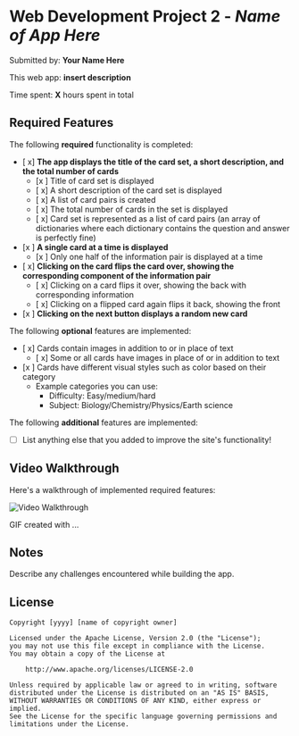 # Web Development Project 2 - *Name of App Here*

Submitted by: **Your Name Here**

This web app: **insert description**

Time spent: **X** hours spent in total

## Required Features

The following **required** functionality is completed:


- [ x] **The app displays the title of the card set, a short description, and the total number of cards**
  - [x ] Title of card set is displayed 
  - [ x] A short description of the card set is displayed 
  - [ x] A list of card pairs is created
  - [ x] The total number of cards in the set is displayed 
  - [ x] Card set is represented as a list of card pairs (an array of dictionaries where each dictionary contains the question and answer is perfectly fine)
- [x ] **A single card at a time is displayed**
  - [x ] Only one half of the information pair is displayed at a time
- [ x] **Clicking on the card flips the card over, showing the corresponding component of the information pair**
  - [ x] Clicking on a card flips it over, showing the back with corresponding information 
  - [ x] Clicking on a flipped card again flips it back, showing the front
- [x ] **Clicking on the next button displays a random new card**

The following **optional** features are implemented:

- [ x] Cards contain images in addition to or in place of text
  - [ x] Some or all cards have images in place of or in addition to text
- [x ] Cards have different visual styles such as color based on their category
  - Example categories you can use:
    - Difficulty: Easy/medium/hard
    - Subject: Biology/Chemistry/Physics/Earth science

The following **additional** features are implemented:

* [ ] List anything else that you added to improve the site's functionality!

## Video Walkthrough

Here's a walkthrough of implemented required features:

<img src='http://i.imgur.com/link/to/your/gif/file.gif' title='Video Walkthrough' width='' alt='Video Walkthrough' />

<!-- Replace this with whatever GIF tool you used! -->
GIF created with ...  
<!-- Recommended tools:
[Kap](https://getkap.co/) for macOS
[ScreenToGif](https://www.screentogif.com/) for Windows
[peek](https://github.com/phw/peek) for Linux. -->

## Notes

Describe any challenges encountered while building the app.

## License

    Copyright [yyyy] [name of copyright owner]

    Licensed under the Apache License, Version 2.0 (the "License");
    you may not use this file except in compliance with the License.
    You may obtain a copy of the License at

        http://www.apache.org/licenses/LICENSE-2.0

    Unless required by applicable law or agreed to in writing, software
    distributed under the License is distributed on an "AS IS" BASIS,
    WITHOUT WARRANTIES OR CONDITIONS OF ANY KIND, either express or implied.
    See the License for the specific language governing permissions and
    limitations under the License.